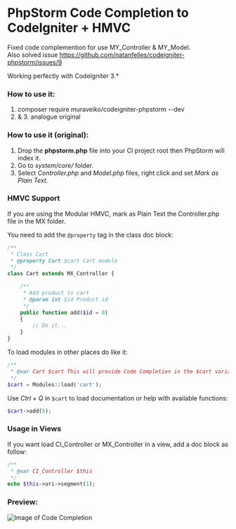 # PhpStorm Code Completion to CodeIgniter + HMVC

Fixed code complemention for use MY_Controller & MY_Model.  
Also solved issue https://github.com/natanfelles/codeigniter-phpstorm/issues/9

Working perfectly with CodeIgniter 3.*

### How to use it:

1. composer require muraveiko/codeigniter-phpstorm --dev
2. & 3. analogue original 

### How to use it (original):

1. Drop the **phpstorm.php** file into your CI project root then PhpStorm will index it.
2. Go to *system/core/* folder.
3. Select *Controller.php* and *Model.php* files, right click and set *Mark as Plain Text*.

### HMVC Support

If you are using the Modular HMVC, mark as Plain Text the Controller.php file in the MX folder.

You need to add the `@property` tag in the class doc block:

```php
/**
 * Class Cart
 * @property Cart $cart Cart module
 */
class Cart extends MX_Controller {

	/**
	 * Add product to cart
	 * @param int $id Product id
	 */
	public function add($id = 0)
	{
		// Do it...
	}
}
```

To load modules in other places do like it:

```php
/**
 * @var Cart $cart This will provide Code Completion in the $cart variable
 */
$cart = Modules::load('cart');
```

Use *Ctrl + Q* in `$cart` to load documentation or help with available functions:

```php
$cart->add(5);
```

### Usage in Views

If you want load CI_Controller or MX_Controller in a view, add a doc block as follow:

```php
/**
 * @var CI_Controller $this
 */
echo $this->uri->segment(1);
````

### Preview:
![Image of Code Completion](https://raw.githubusercontent.com/natanfelles/codeigniter-phpstorm/master/codeigniter-phpstorm.png)

